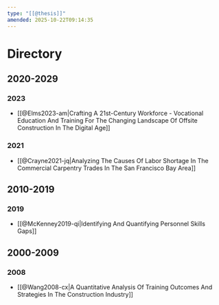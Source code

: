 ```yaml
---
type: "[[@thesis]]"
amended: 2025-10-22T09:14:35
---
```


# Directory
## 2020-2029
### 2023
- [[@Elms2023-am|Crafting A 21st-Century Workforce - Vocational Education And Training For The Changing Landscape Of Offsite Construction In The Digital Age]]
### 2021
- [[@Crayne2021-jq|Analyzing The Causes Of Labor Shortage In The Commercial Carpentry Trades In The San Francisco Bay Area]]
## 2010-2019
### 2019
- [[@McKenney2019-qi|Identifying And Quantifying Personnel Skills Gaps]]
## 2000-2009
### 2008
- [[@Wang2008-cx|A Quantitative Analysis Of Training Outcomes And Strategies In The Construction Industry]]
